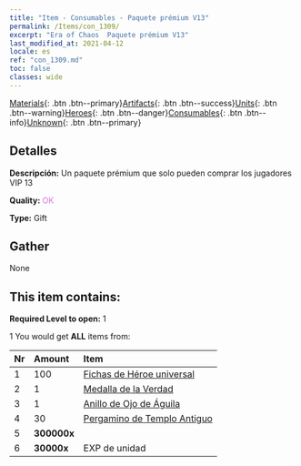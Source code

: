```yaml
---
title: "Item - Consumables - Paquete prémium V13"
permalink: /Items/con_1309/
excerpt: "Era of Chaos  Paquete prémium V13"
last_modified_at: 2021-04-12
locale: es
ref: "con_1309.md"
toc: false
classes: wide
---
```

 [Materials](/es/Items/){: .btn .btn--primary}[Artifacts](/es/Items/Artifacts/){: .btn .btn--success}[Units](/es/Items/Units/){: .btn .btn--warning}[Heroes](/es/Items/Heroes/){: .btn .btn--danger}[Consumables](/es/Items/Consumables/){: .btn .btn--info}[Unknown](/es/Items/Unknown/){: .btn .btn--primary}

## Detalles
 **Descripción:** Un paquete prémium que solo pueden comprar los jugadores VIP 13

 **Quality:** <span style="color: #DA70D6">OK</span>

 **Type:** Gift

## Gather

  None

## This item contains:

 **Required Level to open:** 1

 1 You would get **ALL** items  from:

  | Nr | Amount |     Item    |
  |:---|:-------|:------------|
  | 1 | 100 | [Fichas de Héroe universal](/es/Items/her_358/) | 
  | 2 | 1 | [Medalla de la Verdad](/es/Items/art_134/) | 
  | 3 | 1 | [Anillo de Ojo de Águila](/es/Items/art_135/) | 
  | 4 | 30 | [Pergamino de Templo Antiguo](/es/Items/con_697/) | 
  | 5 |  **300000x** | <i class="fas fa-coins"/> |  | 
  | 6 |  **30000x** | EXP de unidad |  | 
